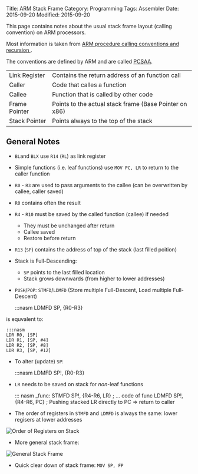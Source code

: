 Title: ARM Stack Frame
Category: Programming
Tags: Assembler
Date: 2015-09-20
Modified: 2015-09-20


This page contains notes about the usual stack frame layout (calling convention) on ARM processors.

Most information is taken from [ARM procedure calling conventions and recursion ](http://de.slideshare.net/StephanCadene/arm-procedure-calling-conventions-and-recursion).

The conventions are defined by ARM and are called [PCSAA](http://infocenter.arm.com/help/topic/com.arm.doc.ihi0042e/IHI0042E_aapcs.pdf).


|               |                                                        |
|---------------|--------------------------------------------------------|
| Link Register | Contains the return address of an function call        |
| Caller        | Code that calles a function                            |
| Callee        | Function that is called by other code                  |
| Frame Pointer | Points to the actual stack frame (Base Pointer on x86) |
| Stack Pointer | Points always to the top of the stack                  |

General Notes
-------------

- `BL`and `BLX` use `R14` (`RL`) as link register
- Simple functions (i.e. leaf functions) use `MOV PC, LR` to return to the caller function
- `R0` - `R3` are used to pass arguments to the callee (can be overwritten by callee, caller saved)
- `R0` contains often the result
- `R4` - `R10` must be saved by the called function (callee) if needed
    - They must be unchanged after return
    - Callee saved
    - Restore before return
- `R13` (`SP`) contains the address of top of the stack (last filled poition)
- Stack is Full-Descending:
    - `SP` points to the last filled location
    - Stack grows downwards (from higher to lower addresses)
- `PUSH`/`POP`: `STMFD`/`LDMFD` (Store multiple Full-Descent, Load multiple Full-Descent)


    :::nasm
    LDMFD SP, {R0-R3}

is equvalent to:

    :::nasm
    LDR R0, [SP]
    LDR R1, [SP, #4]
    LDR R2, [SP, #8]
    LDR R3, [SP, #12]

- To alter (update) `SP`:


    :::nasm
    LDMFD SP!, {R0-R3}

- `LR` needs to be saved on stack for *non*-leaf functions


    ::: nasm
    _func:
      STMFD SP!, {R4-R6, LR}
      ; ... code of func
      LDMFD SP!, {R4-R6, PC} ; Pushing stacked LR directly to PC => return to caller

- The order of registers in `STMFD` and `LDMFD` is always the same: lower regisers at lower addresses

![Order of Registers on Stack](/images/arm_stack_frame_example.png)

- More general stack frame:

![General Stack Frame](/images/arm_stack_frame_general.png)

- Quick clear down of stack frame: `MOV SP, FP`

